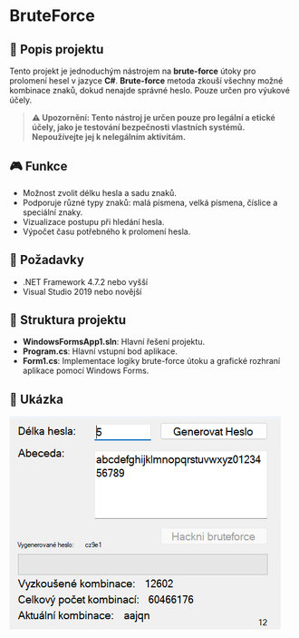 # BruteForce

## 📜 Popis projektu

Tento projekt je jednoduchým nástrojem na **brute-force** útoky pro prolomení hesel v jazyce **C#**. **Brute-force** metoda zkouší všechny možné kombinace znaků, dokud nenajde správné heslo. Pouze určen pro výukové účely.

> **⚠️ Upozornění: Tento nástroj je určen pouze pro legální a etické účely, jako je testování bezpečnosti vlastních systémů. Nepoužívejte jej k nelegálním aktivitám.**

## 🎮 Funkce

- Možnost zvolit délku hesla a sadu znaků.
- Podporuje různé typy znaků: malá písmena, velká písmena, číslice a speciální znaky.
- Vizualizace postupu při hledání hesla.
- Výpočet času potřebného k prolomení hesla.

## 🔧 Požadavky

- .NET Framework 4.7.2 nebo vyšší
- Visual Studio 2019 nebo novější

## 📂 Struktura projektu

- **WindowsFormsApp1.sln**: Hlavní řešení projektu.
- **Program.cs**: Hlavní vstupní bod aplikace.
- **Form1.cs**: Implementace logiky brute-force útoku a grafické rozhraní aplikace pomocí Windows Forms.

## 📸 Ukázka

![Screenshot BruteForce](BF_screenshot.png)
